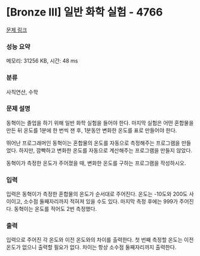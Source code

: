 # [Bronze III] 일반 화학 실험 - 4766 

[문제 링크](https://www.acmicpc.net/problem/4766) 

### 성능 요약

메모리: 31256 KB, 시간: 48 ms

### 분류

사칙연산, 수학

### 문제 설명

<p>동혁이는 졸업을 하기 위해 일반 화학 실험을 들어야 한다. 마지막 실험은 어떤 혼합물을 만든 뒤 온도를 1분에 한 번씩 잰 후, 1분동안 변화한 온도를 표로 만들어야 한다.</p>

<p>뛰어난 프로그래머인 동혁이는 혼합물의 온도를 자동으로 측정해주는 프로그램을 만들었다. 하지만, 깜빡하고 변화한 온도를 자동으로 계산해주는 프로그램을 만들지 않았다.</p>

<p>동혁이가 측정한 온도가 주어졌을 때, 변화한 온도를 구하는 프로그램을 작성하시오.</p>

### 입력 

 <p>입력은 동혁이가 측정한 혼합물의 온도가 순서대로 주어진다. 온도는 -10도와 200도 사이이고, 소수점 둘째자리까지 적혀져 있을 수도 있다. 마지막 측정 후에는 999가 주어진다. 동혁이는 온도를 적어도 2번 측정했다.</p>

### 출력 

 <p>입력으로 주어진 각 온도와 이전 온도와의 차이를 출력한다. 첫 번째 측정할 온도는 이전 온도가 없으니 출력할 필요가 없다. 차이는 항상 소수점 둘째자리까지 출력한다.</p>

